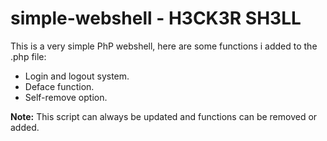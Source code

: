 # simple-webshell - H3CK3R SH3LL
This is a very simple PhP webshell, here are some
functions i added to the .php file:

* Login and logout system.
* Deface function.
* Self-remove option.

**Note:** This script can always be updated and functions can be removed or added.
